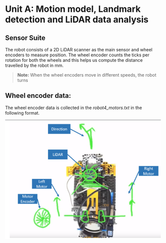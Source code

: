 # Unit A: Motion model, Landmark detection and LiDAR data analysis
## Sensor Suite
The robot consists of a 2D LiDAR scanner as the main sensor and wheel encoders to measure position. The wheel encoder counts the ticks per rotation for both the wheels and this helps us compute the distance travelled by the robot in mm. 
> **Note:**
> When the wheel encoders move in different speeds, the robot turns


## Wheel encoder data:
The wheel encoder data is collected in the *robot4_motors.txt* in the following format. 

![fd](../notes_stash/img3.png)